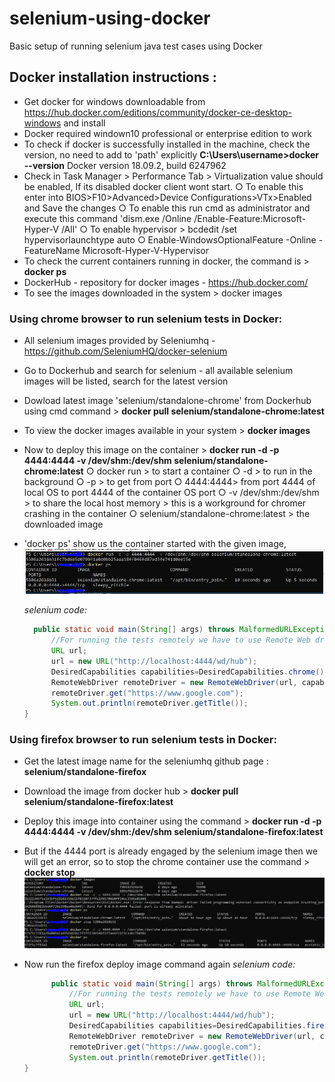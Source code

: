 # selenium-using-docker
Basic setup of running selenium java test cases using Docker

## Docker installation instructions :
* Get docker for windows downloadable from https://hub.docker.com/editions/community/docker-ce-desktop-windows and install
* Docker required windown10 professional or enterprise edition to work
* To check if docker is successfully installed in the machine, check the version, no need to add to 'path' explicitly
		**C:\Users\username>docker --version**
		Docker version 18.09.2, build 6247962
* Check in Task Manager > Performance Tab > Virtualization value should be enabled, If its disabled docker client wont start. 
	○ To enable this enter into BIOS>F10>Advanced>Device Configurations>VTx>Enabled and Save the changes
	○ To enable this run cmd as administrator and execute this command 'dism.exe /Online /Enable-Feature:Microsoft-Hyper-V /All'
	○ To enable hypervisor > bcdedit /set hypervisorlaunchtype auto
	○ Enable-WindowsOptionalFeature -Online -FeatureName Microsoft-Hyper-V-Hypervisor
* To check the current containers running in docker, the command is > **docker ps**
* DockerHub - repository for docker images - https://hub.docker.com/
* To see the images downloaded in the system > docker images

### Using chrome browser to run selenium tests in Docker:
* All selenium images provided by Seleniumhq - https://github.com/SeleniumHQ/docker-selenium
* Go to Dockerhub and search for selenium - all available selenium images will be listed, search for the latest version
* Dowload latest image 'selenium/standalone-chrome' from Dockerhub using cmd command > **docker pull selenium/standalone-chrome:latest**
* To view the docker images available in your system > **docker images**
* Now to deploy this image on the container > **docker run -d -p 4444:4444 -v /dev/shm:/dev/shm selenium/standalone-chrome:latest**
		○ docker run > to start a container
		○ -d > to run in the background
		○ -p > to get from port
		○ 4444:4444> from port 4444 of local OS to port 4444 of the container OS port
		○ -v /dev/shm:/dev/shm > to share the local host memory > this is a workground for chromer crashing in the container
		○ selenium/standalone-chrome:latest > the downloaded image
* 'docker ps' show us the container started with the given image,
![chrome](/screenshots/chrome.JPG)
  
  *selenium code:*
  ```java
  	public static void main(String[] args) throws MalformedURLException {
		//For running the tests remotely we have to use Remote Web driver which takes URL and Capabilities as arguments. URL should be which URL the remote driver should listen to. The browser will not open in this case but will be running in the remotedriver.		
		URL url;
		url = new URL("http://localhost:4444/wd/hub");
		DesiredCapabilities capabilities=DesiredCapabilities.chrome();
		RemoteWebDriver remoteDriver = new RemoteWebDriver(url, capabilities);
		remoteDriver.get("https://www.google.com");
		System.out.println(remoteDriver.getTitle());
  }
  ``` 
 
### Using firefox browser to run selenium tests in Docker:  
* Get the latest image name for the seleniumhq github page : **selenium/standalone-firefox**
* Download the image from docker hub > **docker pull selenium/standalone-firefox:latest**
* Deploy this image into container using the command > **docker run -d -p 4444:4444 -v /dev/shm:/dev/shm selenium/standalone-firefox:latest**
* But if the 4444 port is already engaged by the selenium image then we will get an error, so to stop the chrome container use the command > **docker stop <CONTAINER ID>**
![firefox](/screenshots/Firfox.JPG)

* Now run the firefox deploy image command again
*selenium code:*
  ```java
		public static void main(String[] args) throws MalformedURLException {
			//For running the tests remotely we have to use Remote Web driver which takes URL and Capabilities as arguments. URL should be which URL the remote driver should listen to. The browser will not open in this case but will be running in the remotedriver.		
			URL url;
			url = new URL("http://localhost:4444/wd/hub");
			DesiredCapabilities capabilities=DesiredCapabilities.firefox();
			RemoteWebDriver remoteDriver = new RemoteWebDriver(url, capabilities);
			remoteDriver.get("https://www.google.com");
			System.out.println(remoteDriver.getTitle());
  }
  ```
  
  
  


